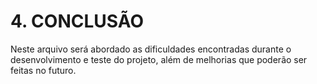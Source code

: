 # 4. CONCLUSÃO

Neste arquivo será abordado as dificuldades encontradas durante o desenvolvimento e teste do projeto, além de melhorias que poderão ser feitas no futuro.
